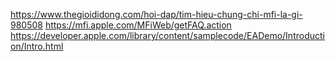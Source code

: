 https://www.thegioididong.com/hoi-dap/tim-hieu-chung-chi-mfi-la-gi-980508
https://mfi.apple.com/MFiWeb/getFAQ.action
https://developer.apple.com/library/content/samplecode/EADemo/Introduction/Intro.html
